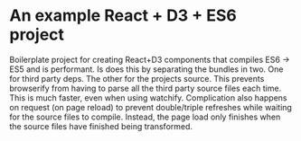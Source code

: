 # An example React + D3 + ES6 project

Boilerplate project for creating React+D3 components that compiles ES6 -> ES5 and is performant. Is does this by separating the bundles in two. One for third party deps. The other for the projects source. This prevents browserify from having to parse all the third party source files each time. This is much faster, even when using watchify. Complication also happens on request (on page reload) to prevent double/triple refreshes while waiting for the source files to compile. Instead, the page load only finishes when the source files have finished being transformed.
